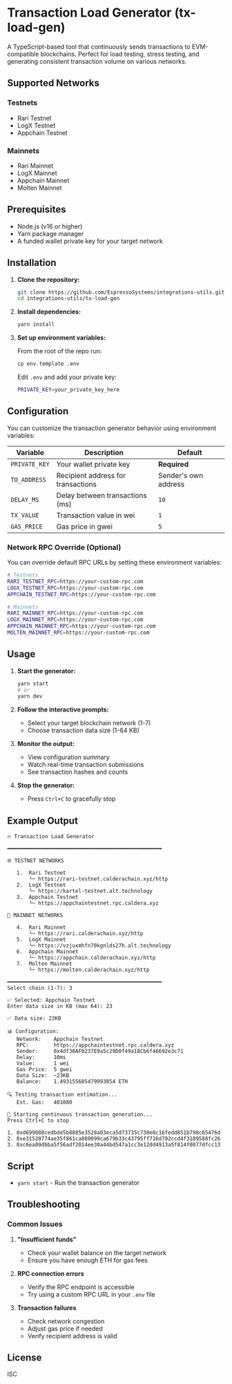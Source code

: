 # Transaction Load Generator (tx-load-gen)

A TypeScript-based tool that continuously sends transactions to EVM-compatible blockchains. Perfect for load testing, stress testing, and generating consistent transaction volume on various networks.

## Supported Networks

### Testnets

- Rari Testnet
- LogX Testnet  
- Appchain Testnet

### Mainnets

- Rari Mainnet
- LogX Mainnet
- Appchain Mainnet
- Molten Mainnet

## Prerequisites

- Node.js (v16 or higher)
- Yarn package manager
- A funded wallet private key for your target network

## Installation

1. **Clone the repository:**

   ```bash
   git clone https://github.com/EspressoSystems/integrations-utils.git
   cd integrations-utils/tx-load-gen
   ```

2. **Install dependencies:**

   ```bash
   yarn install
   ```

3. **Set up environment variables:**

   From the root of the repo run:

   ```bash
   cp env.template .env
   ```

   Edit `.env` and add your private key:

   ```bash
   PRIVATE_KEY=your_private_key_here
   ```

## Configuration

You can customize the transaction generator behavior using environment variables:

| Variable | Description | Default |
|----------|-------------|---------|
| `PRIVATE_KEY` | Your wallet private key | **Required** |
| `TO_ADDRESS` | Recipient address for transactions | Sender's own address |
| `DELAY_MS` | Delay between transactions (ms) | `10` |
| `TX_VALUE` | Transaction value in wei | `1` |
| `GAS_PRICE` | Gas price in gwei | `5` |

### Network RPC Override (Optional)

You can override default RPC URLs by setting these environment variables:

```bash
# Testnets
RARI_TESTNET_RPC=https://your-custom-rpc.com
LOGX_TESTNET_RPC=https://your-custom-rpc.com
APPCHAIN_TESTNET_RPC=https://your-custom-rpc.com

# Mainnets
RARI_MAINNET_RPC=https://your-custom-rpc.com
LOGX_MAINNET_RPC=https://your-custom-rpc.com
APPCHAIN_MAINNET_RPC=https://your-custom-rpc.com
MOLTEN_MAINNET_RPC=https://your-custom-rpc.com
```

## Usage

1. **Start the generator:**

   ```bash
   yarn start
   # or
   yarn dev
   ```

2. **Follow the interactive prompts:**
   - Select your target blockchain network (1-7)
   - Choose transaction data size (1-64 KB)

3. **Monitor the output:**
   - View configuration summary
   - Watch real-time transaction submissions
   - See transaction hashes and counts

4. **Stop the generator:**
   - Press `Ctrl+C` to gracefully stop

## Example Output

```
🔥 Transaction Load Generator

━━━━━━━━━━━━━━━━━━━━━━━━━━━━━━━━━━━━━━━━━━━━━━━━━━

🌐 TESTNET NETWORKS

   1.  Rari Testnet
       └─ https://rari-testnet.calderachain.xyz/http
   2.  LogX Testnet
       └─ https://kartel-testnet.alt.technology
   3.  Appchain Testnet
       └─ https://appchaintestnet.rpc.caldera.xyz

🚀 MAINNET NETWORKS

   4.  Rari Mainnet
       └─ https://rari.calderachain.xyz/http
   5.  LogX Mainnet
       └─ https://vzjuxmhfn70kgnlds27h.alt.technology
   6.  Appchain Mainnet
       └─ https://appchain.calderachain.xyz/http
   7.  Molten Mainnet
       └─ https://molten.calderachain.xyz/http

━━━━━━━━━━━━━━━━━━━━━━━━━━━━━━━━━━━━━━━━━━━━━━━━━━
Select chain (1-7): 3

✅ Selected: Appchain Testnet
Enter data size in KB (max 64): 23

✅ Data size: 23KB

📊 Configuration:
   Network:    Appchain Testnet
   RPC:        https://appchaintestnet.rpc.caldera.xyz
   Sender:     0x4df30AF0237E9a5c29D0f49a18Cb6f46692e3c71
   Delay:      10ms
   Value:      1 wei
   Gas Price:  5 gwei
   Data Size:  ~23KB
   Balance:    1.493155685479993854 ETH

🔍 Testing transaction estimation...
   Est. Gas:   401080

🎯 Starting continuous transaction generation...
Press Ctrl+C to stop

1. 0xd699088cedbde5b8885e3528a03eca5d73735c730e8c16fedd851b798c65476d
2. 0xe31520774ae35f861ca880099ca679b33c43795ff716d792ccd4f3189588fc26
3. 0xc6ea09dbba5f56adf2014ee30a44bd547a1cc3e12dd4913a5f814f0077dfcc13
```

## Script

- `yarn start` - Run the transaction generator

## Troubleshooting

### Common Issues

1. **"Insufficient funds"**
   - Check your wallet balance on the target network
   - Ensure you have enough ETH for gas fees

2. **RPC connection errors**
   - Verify the RPC endpoint is accessible
   - Try using a custom RPC URL in your `.env` file

3. **Transaction failures**
   - Check network congestion
   - Adjust gas price if needed
   - Verify recipient address is valid

## License

ISC
